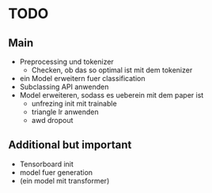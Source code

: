# TODO

## Main

- Preprocessing und tokenizer 
    - Checken, ob das so optimal ist mit dem tokenizer
- ein Model erweitern fuer classification 
- Subclassing API anwenden
- Model erweiteren, sodass es ueberein mit dem paper ist
    -  unfrezing init mit trainable 
    -  triangle lr anwenden 
    -  awd dropout 

## Additional but important 

- Tensorboard init
- model fuer generation 
- (ein model mit transformer)

